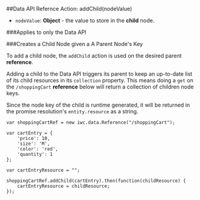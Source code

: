 ##Data API Refernce Action: addChild(nodeValue)
* `nodeValue`: **Object** - the value to store in the **child** node.

###Applies to only the Data API

###Creates a Child Node given a A Parent Node's Key

To add a child node, the `addChild` action is used on the desired parent **reference**.

Adding a child to the Data API triggers its parent to keep an up-to-date list of its child resources in its
`collection` property. This means doing a `get` on the `/shoppingCart` **reference** below will return a collection of children node keys.

Since the node key of the child is runtime generated, it will be returned in the promise resolution's
`entity.resource` as a string.

```
var shoppingCartRef = new iwc.data.Reference("/shoppingCart");

var cartEntry = {
    'price': 10,
    'size': 'M',
    'color': 'red',
    'quantity': 1
};

var cartEntryResource = "";

shoppingCartRef.addChild(cartEntry).then(function(childResource) {
    cartEntryResource = childResource;
});
```

